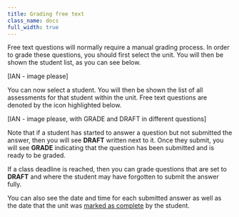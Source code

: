 ```yaml
---
title: Grading free text
class_name: docs
full_width: true
---
```


Free text questions will normally require a manual grading process. In order to grade these questions, you should first select the unit. You will then be shown the student list, as you can see below.

[IAN - image please]

You can now select a student. You will then be shown the list of all assessments for that student within the unit. Free text questions are denoted by the icon highlighted below. 

[IAN - image please, with GRADE and DRAFT in different questions]

Note that if a student has started to answer a question but not submitted the answer, then you will see **DRAFT** written next to it. Once they submit, you will see **GRADE** indicating that the question has been submitted and is ready to be graded.

If a class deadline is reached, then you can grade questions that are  set to **DRAFT** and where the student may have forgotten to submit the answer fully.

You can also see the date and time for each submitted answer as well as the date that the unit was [marked as complete](IAN) by the student.

